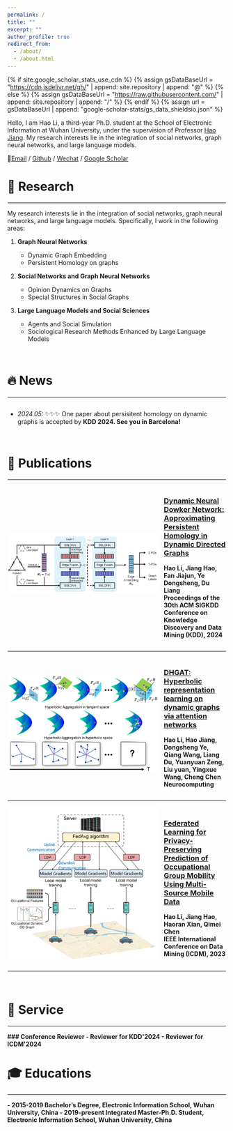 ```yaml
---
permalink: /
title: ""
excerpt: ""
author_profile: true
redirect_from: 
  - /about/
  - /about.html
---
```


<style>
  dl {
    margin-bottom: 60px; /* 调整这个值以获得合适的间距 */
    clear: both;
  }

  img {
    display: block;
    margin: 0px 10px 10px 0px; /* 图片居中 上右下左*/ 
    max-width: 100%; /* 限制图片最大宽度 */
  }

  hr {
    border: 1px solid #ebebeb; /* 调整分隔线的颜色和样式 */
    /* margin: 10px;  */
    clear: both; 
  }


  dl dd {
  color: #666; 
  margin-top: 5px; 
  margin-bottom: 5px;
}

  dl dd strong {
  font-weight: bold;
  color: black;
  }

  /* 下面添加publications部分的类选择器 */
  .publications {
  color: #333;
  }

  .publications strong {
  font-weight: bold;
  color: black; 
  }

    .co-first {
    color: red;
  }

</style>

{% if site.google_scholar_stats_use_cdn %}
{% assign gsDataBaseUrl = "https://cdn.jsdelivr.net/gh/" | append: site.repository | append: "@" %}
{% else %}
{% assign gsDataBaseUrl = "https://raw.githubusercontent.com/" | append: site.repository | append: "/" %}
{% endif %}
{% assign url = gsDataBaseUrl | append: "google-scholar-stats/gs_data_shieldsio.json" %}

<span class='anchor' id='about-me'></span>


Hello, I am Hao Li, a third-year Ph.D. student at the School of Electronic Information at Wuhan University, under the supervision of Professor [Hao Jiang](http://eis.whu.edu.cn/index/szdwDetail?rsh=00007828&newskind_id=20160320222026165YIdDsQIbgNtoE). My research interests lie in the integration of social networks, graph neural networks, and large language models.

🌟[Email](whulh@whu.edu.cn) / [Github](https://github.com/Lihaogx) / [Wechat](../images/wechat.jpg) / [Google Scholar](https://scholar.google.com/citations?hl=zh-CN&user=xv78JsEAAAAJ)


# 🔎 Research 
<hr >
My research interests lie in the integration of social networks, graph neural networks, and large language models. Specifically, I work in the following areas:

1. **Graph Neural Networks**
   - Dynamic Graph Embedding
   - Persistent Homology on graphs

2. **Social Networks and Graph Neural Networks**
   - Opinion Dynamics on Graphs
   - Special Structures in Social Graphs

3. **Large Language Models and Social Sciences**
   - Agents and Social Simulation
   - Sociological Research Methods Enhanced by Large Language Models
<br/>

# 🔥 News
<hr >
<div style="max-height: 200px; overflow-y: auto;">
<ul>
  <li><em>2024.05:</em> ✨✨✨ One paper about persisitent homology on dynamic graphs is accepted by <strong>KDD 2024<strong>. See you in Barcelona!</li>
</ul>
</div>

<br/>

# 📃 Publications 
<hr >

<div style="display: flex; align-items: center;">
  <img src="../images/DNDN.jpg" alt="Dynamic Neural Dowker Networks" style="width: 350px;">
  <div>
    <h3><a href="https://dl.acm.org/doi/abs/10.1145/3637528.3671980" target="_blank">Dynamic Neural Dowker Network: Approximating Persistent Homology in Dynamic Directed Graphs</a></h3>
    <p><strong>Hao Li</strong>, Jiang Hao, Fan Jiajun, Ye Dongsheng, Du Liang<br>
    Proceedings of the 30th ACM SIGKDD Conference on Knowledge Discovery and Data Mining (KDD), 2024</p>
  </div>
</div>

<hr >
<div style="display: flex; align-items: center;">
  <img src="../images/DHGAT.jpg" alt="DHGAT" style="width: 350px;">
  <div>
    <h3><a href="https://www.sciencedirect.com/science/article/abs/pii/S092523122301161X" target="_blank">DHGAT: Hyperbolic representation learning on dynamic graphs via attention networks</a></h3>
    <p><strong>Hao Li</strong>, Hao Jiang, Dongsheng Ye, Qiang Wang, Liang Du, Yuanyuan Zeng, Liu yuan, Yingxue Wang, Cheng Chen<br>
    Neurocomputing</p>
  </div>
</div>

<hr >
<div style="display: flex; align-items: center;">
  <img src="../images/fedogm.jpg" alt="Prediction of Occupational Group Mobility" style="width: 350px;">
  <div>
    <h3><a href="https://ieeexplore.ieee.org/abstract/document/10415798/" target="_blank">Federated Learning for Privacy-Preserving Prediction of Occupational Group Mobility Using Multi-Source Mobile Data</a></h3>
    <p><strong>Hao Li</strong>, Jiang Hao, Haoran Xian, Qimei Chen<br>
    IEEE International Conference on Data Mining (ICDM), 2023</p>
  </div>
</div>

<hr >
<br/>


# 📝 Service
<hr >
### Conference Reviewer
- Reviewer for KDD'2024
- Reviewer for ICDM'2024

# 🎓 Educations
<hr >
- 2015-2019 Bachelor’s Degree, Electronic Information School, Wuhan University, China
- 2019-present Integrated Master-Ph.D. Student, Electronic Information School, Wuhan University, China
